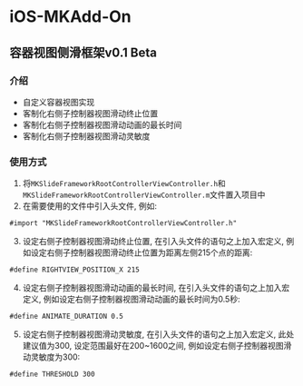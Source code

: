 # iOS-MKAdd-On
## 容器视图侧滑框架v0.1 Beta
### 介绍
* 自定义容器视图实现
* 客制化右侧子控制器视图滑动终止位置
* 客制化右侧子控制器视图滑动动画的最长时间
* 客制化右侧子控制器视图滑动灵敏度
### 使用方式
1. 将`MKSlideFrameworkRootControllerViewController.h`和`MKSlideFrameworkRootControllerViewController.m`文件置入项目中
2. 在需要使用的文件中引入头文件, 例如:
```
#import "MKSlideFrameworkRootControllerViewController.h"
```
3. 设定右侧子控制器视图滑动终止位置, 在引入头文件的语句之上加入宏定义, 例如设定右侧子控制器视图滑动终止位置为距离左侧215个点的距离:
```
#define RIGHTVIEW_POSITION_X 215
```
4. 设定右侧子控制器视图滑动动画的最长时间, 在引入头文件的语句之上加入宏定义, 例如设定右侧子控制器视图滑动动画的最长时间为0.5秒:
```
#define ANIMATE_DURATION 0.5
```
5. 设定右侧子控制器视图滑动灵敏度, 在引入头文件的语句之上加入宏定义, 此处建议值为300, 设定范围最好在200~1600之间, 例如设定右侧子控制器视图滑动灵敏度为300:
```
#define THRESHOLD 300
```
